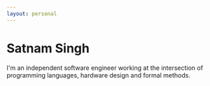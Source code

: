 ```yaml
---
layout: personal
---
```


# Satnam Singh

I'm an independent software engineer working at the intersection of programming languages, hardware design and formal methods.